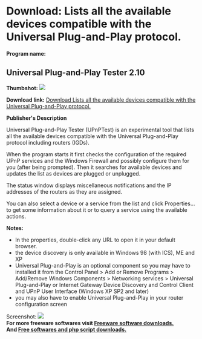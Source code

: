 # Download: Lists all the available devices compatible with the Universal Plug-and-Play protocol.

**Program name:**

## Universal Plug-and-Play Tester 2.10

  
**Thumbshot:** ![](http://www.freewarefiles.com/screenshot/UPnPTest_md.gif)   
  
**Download link:** [Download Lists all the available devices compatible with the Universal Plug-and-Play protocol.](http://freesoftwares.boysofts.com/Universal-Plug-and-Play-Tester_program_20234.html)  
  


**Publisher's Description**  
  


Universal Plug-and-Play Tester (UPnPTest) is an experimental tool that lists all the available devices compatible with the Universal Plug-and-Play protocol including routers (IGDs). 

When the program starts it first checks the configuration of the required UPnP services and the Windows Firewall and possibly configure them for you (after being prompted). Then it searches for available devices and updates the list as devices are plugged or unplugged.

The status window displays miscellaneous notifications and the IP addresses of the routers as they are assigned.

You can also select a device or a service from the list and click Properties... to get some information about it or to query a service using the available actions.

**Notes:**

  * In the properties, double-click any URL to open it in your default browser. 
  * the device discovery is only available in Windows 98 (with ICS), ME and XP 
  * Universal Plug-and-Play is an optional component so you may have to installed it from the Control Panel > Add or Remove Programs > Add/Remove Windows Components > Networking services > Universal Plug-and-Play or Internet Gateway Device Discovery and Control Client and UPnP User Interface (Windows XP SP2 and later) 
  * you may also have to enable Universal Plug-and-Play in your router configuration screen 

  
  
Screenshot: ![](http://www.freewarefiles.com/screenshot/UPnPTest.gif)   
**For more freeware softwares visit [Freeware software downloads.](http://freesoftwares.boysofts.com/)**   
**And [Free softwares and php script downloads.](http://www.boysofts.com/)**
